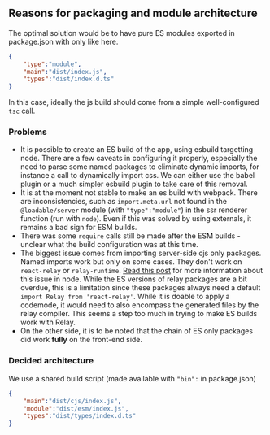 ## Reasons for packaging and module architecture

The optimal solution would be to have pure ES modules exported in package.json with only like here.
```json 
{
    "type":"module",
    "main":"dist/index.js",
    "types":"dist/index.d.ts"
}
```
In this case, ideally the js build should come from a simple well-configured `tsc` call. 

### Problems
- It is possible to create an ES build of the app, using esbuild targetting node. There are a few caveats in configuring it properly, especially the need to parse some named packages to eliminate dynamic imports, for instance a call to dynamically import css. We can either use the babel plugin or a much simpler esbuild plugin to take care of this removal.
- It is at the moment not stable to make an es build with webpack. There are inconsistencies, such as `import.meta.url` not found in the `@loadable/server` module (with `"type":"module"`) in the ssr renderer function (run with `node`). Even if this was solved by using externals, it remains a bad sign for ESM builds. 
- There was some `require` calls still be made after the ESM builds - unclear what the build configuration was at this time.
- The biggest issue comes from importing server-side cjs only packages. Named imports work but only on some cases. They don't work on `react-relay` or `relay-runtime`. 
[Read this post](https://simonplend.com/node-js-now-supports-named-imports-from-commonjs-modules-but-what-does-that-mean/) for more information about this issue in node. While the ES versions of relay packages are a bit overdue, this is a limitation since these packages always need a default `import Relay from 'react-relay'`. While it is doable to apply a codemode, it would need to also encompass the generated files by the relay compiler. This seems a step too much in trying to make ES builds work with Relay.
- On the other side, it is to be noted that the chain of ES only packages did work **fully** on the front-end side.

### Decided architecture

We use a shared build script (made available with `"bin":` in package.json)

```json 
{
    "main":"dist/cjs/index.js",
    "module":"dist/esm/index.js",
    "types":"dist/types/index.d.ts"
}
```


